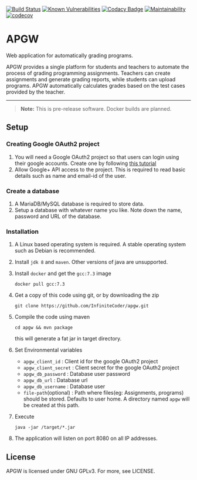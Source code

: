 [![Build Status](https://travis-ci.org/InfiniteCoder/apgw.svg?branch=testing)](https://travis-ci.org/InfiniteCoder/apgw)     [![Known Vulnerabilities](https://snyk.io/test/github/InfiniteCoder/apgw/badge.svg)](https://snyk.io/test/github/InfiniteCoder/apgw) [![Codacy Badge](https://api.codacy.com/project/badge/Grade/d205284a8c554870afe668bd387efbdb)](https://www.codacy.com/app/InfiniteCoder/apgw?utm_source=github.com&amp;utm_medium=referral&amp;utm_content=InfiniteCoder/apgw&amp;utm_campaign=Badge_Grade) [![Maintainability](https://api.codeclimate.com/v1/badges/953923a0414a683bfbf7/maintainability)](https://codeclimate.com/github/InfiniteCoder/apgw/maintainability) [![codecov](https://codecov.io/gh/InfiniteCoder/apgw/branch/testing/graph/badge.svg)](https://codecov.io/gh/InfiniteCoder/apgw) 



# APGW
Web application for automatically grading programs.

APGW provides a single platform for students and teachers to automate the process of grading programming assignments. Teachers can create assignments and generate grading reports, while students can upload programs. APGW automatically calculates grades based on the test cases provided by the teacher.

----

> **Note:** This is pre-release software. Docker builds are planned.
## Setup

### Creating Google OAuth2 project
1. You will need a Google OAuth2 project so that users can login using their google accounts. Create one by following [this tutorial](https://support.google.com/cloud/answer/6158849?hl=en)
2. Allow Google+ API access to the project. This is required to read basic details such as name and email-id of the user.

### Create a database
1. A MariaDB/MySQL database is required to store data.
2. Setup a database with whatever name you like. Note down the name, password and URL of the database.

### Installation
1. A Linux based operating system is required. A stable operating system such as Debian is recommended.
2. Install `jdk 8` and `maven`. Other versions of java are unsupported.
3. Install `docker` and get the `gcc:7.3` image

       docker pull gcc:7.3
 
4. Get a copy of this code using git, or by downloading the zip

       git clone https://github.com/InfiniteCoder/apgw.git
    
5. Compile the code using maven

       cd apgw && mvn package
   this will generate a fat jar in target directory.
       
6. Set Environmental variables
   - `apgw_client_id`      :   Client id for the google OAuth2 project
   - `apgw_client_secret`  :   Client secret for the google OAuth2 project
   - `apgw_db_password`    :   Database user password
   - `apgw_db_url`         :   Database url
   - `apgw_db_username`    :   Database user
   - `file-path`(optional) :   Path where files(eg: Assignments, programs) should be stored. Defaults to user home. A directory named `apgw` will be created at this path.
   
7. Execute

       java -jar /target/*.jar
      
8. The application will listen on port 8080 on all IP addresses.

## License
APGW is licensed under GNU GPLv3. For more, see LICENSE.
